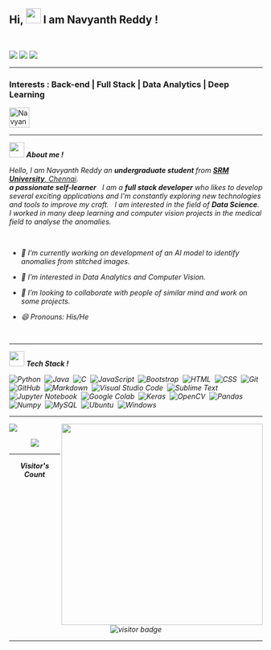 
## Hi, <img src="https://github.com/NavyanthReddy/Overview/blob/main/Hi.gif" width="30px" height="30px"> I am Navyanth Reddy !
<br>

 <p>
<img src="https://img.shields.io/badge/Age-21-blue" />
<img src="https://img.shields.io/badge/Lives-India-success" />
<img src="https://img.shields.io/badge/Languages-English,Telugu%20%26%20Hindi-brightgreen" />
</p>


<hr>
<h3>Interests : Back-end | Full Stack | Data Analytics | Deep Learning </h3>


<p>
<a href="https://www.linkedin.com/in/NavyanthReddy/" target="blank"><img align="center" src="https://upload.wikimedia.org/wikipedia/commons/thumb/c/ca/LinkedIn_logo_initials.png/768px-LinkedIn_logo_initials.png" alt="Navyanth" height="40" width="40" /></a> &nbsp;


</p>

<hr>

<img src="https://media.giphy.com/media/iY8CRBdQXODJSCERIr/giphy.gif" width="30px" height="30px">&nbsp;***About me !*** 

<p>
  <em>
    Hello, I am Navyanth Reddy an <b> undergraduate student </b> from <a target="blank" href="https://www.srmist.edu.in/"> <b>SRM University</b>, Chennai</a>. <br>
    <b>a passionate self-learner</b> &nbsp; I am a <b>full stack developer</b> who likes to develop several exciting applications and I'm constantly exploring new technologies and tools to improve my craft. &nbsp; I am interested in the field of <b>Data Science</b>. I worked in many deep learning and computer vision projects in the medical field to analyse the anomalies.
</p>
 
<br>
  
- 🔭 I’m currently working on development of an AI model to identify anomalies from stitched images.

- 🌱 I’m interested in Data Analytics and Computer Vision.

- 👯 I’m looking to collaborate with people of similar mind and work on some projects. 
 
- 😄 Pronouns: His/He

<br>
<hr>

<img src="https://media.giphy.com/media/iY8CRBdQXODJSCERIr/giphy.gif" width="30px" height="30px">&nbsp;***Tech Stack !***  


![Python](https://img.shields.io/badge/-Python-05122A?style=flat&logo=python)&nbsp;
![Java](https://img.shields.io/badge/-Java-05122A?style=flat&logo=Java&logoColor=FFA518)&nbsp;
![C](https://img.shields.io/badge/-C-05122A?style=flat&logo=C&logoColor=A8B9CC)&nbsp;
![JavaScript](https://img.shields.io/badge/-JavaScript-05122A?style=flat&logo=javascript)&nbsp;
![Bootstrap](https://img.shields.io/badge/-Bootstrap-05122A?style=flat&logo=bootstrap&logoColor=563D7C)&nbsp;
![HTML](https://img.shields.io/badge/-HTML-05122A?style=flat&logo=HTML5)&nbsp;
![CSS](https://img.shields.io/badge/-CSS-05122A?style=flat&logo=CSS3&logoColor=1572B6)&nbsp;
![Git](https://img.shields.io/badge/-Git-05122A?style=flat&logo=git)&nbsp;
![GitHub](https://img.shields.io/badge/-GitHub-05122A?style=flat&logo=github)&nbsp;
![Markdown](https://img.shields.io/badge/-Markdown-05122A?style=flat&logo=markdown)&nbsp;
![Visual Studio Code](https://img.shields.io/badge/-Visual%20Studio%20Code-05122A?style=flat&logo=visual-studio-code&logoColor=007ACC)&nbsp;
![Sublime Text](https://img.shields.io/badge/-Sublime%20Text-05122A?style=flat&logo=sublime-text&logoColor=FF9800)&nbsp;
![Jupyter Notebook](https://img.shields.io/badge/-Jupyter%20Notebook-05122A?style=flat&logo=jupyter&logoColor=F37626)&nbsp;
![Google Colab](https://img.shields.io/badge/-Google%20Colab-05122A?style=flat&logo=google-colab&logoColor=F9AB00)&nbsp;
![Keras](https://img.shields.io/badge/-Keras-05122A?style=flat&logo=keras&logoColor=D00000)&nbsp;
![OpenCV](https://img.shields.io/badge/-OpenCV-05122A?style=flat&logo=opencv&logoColor=5C3EE8)&nbsp;
![Pandas](https://img.shields.io/badge/-Pandas-05122A?style=flat&logo=Pandas&logoColor=5C3EE8)&nbsp;
![Numpy](https://img.shields.io/badge/-Numpy-05122A?style=flat&logo=Numpy&logoColor=5C3EE8)&nbsp;
![MySQL](https://img.shields.io/badge/-MySQL-05122A?style=flat&logo=mysql&logoColor=4479A1)&nbsp;
![Ubuntu](https://img.shields.io/badge/-Ubuntu-05122A?style=flat&logo=ubuntu&logoColor=fc6b03)&nbsp;
![Windows](https://img.shields.io/badge/-Windows-05122A?style=flat&logo=windows&logoColor=03cffc)&nbsp;

<hr>


<p><img align="right" src="https://github-readme-stats.vercel.app/api?username=NavyanthReddy&count_private=true&show_icons=true&&theme=chartreuse-dark&include_all_commits=true" width="400"></p> 
<p><img src="https://github-readme-stats.vercel.app/api/top-langs/?username=NavyanthReddy&layout=compact&hide=TSQL&theme=chartreuse-dark"></p>
<p align="center"><img src="https://github-readme-streak-stats.herokuapp.com?user=NavyanthReddy&theme=chartreuse-dark"></p>

<hr>

<p align="center"><b>Visitor's Count</b></p>
<p align="center"><img src="https://profile-counter.glitch.me/NavyanthReddy/count.svg" alt="visitor badge"/></p>
<!-- ![Visitor Count](https://profile-counter.glitch.me/NavyanthReddy/count.svg)
 -->
<hr>




